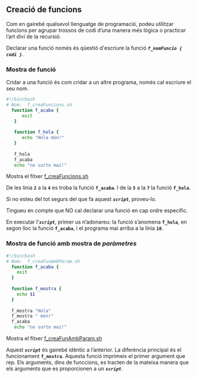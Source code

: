 ## Creació de funcions

Com en gairebé qualsevol llenguatge de programació, podeu utilitzar funcions per agrupar trossos de codi d’una manera més lògica o practicar l’art diví de la recursió.

Declarar una funció només és qüestió d'escriure la funció ***`f_nomFuncio { codi }`***.

### Mostra de funció

Cridar a una funció és com cridar a un altre programa, només cal escriure el seu nom.

```bash
#!/bin/bash
# Nom:  f_creaFuncions.sh
  function f_acaba {
      exit
   }
           
   function f_hola {
      echo "Hola món!"
   }
           
   f_hola
   f_acaba
   echo "no surto mai!"
```

Mostra el fitxer [f_creaFuncions.sh](../scripts/f_creaFuncions.sh)

De les línia **```2```** a la **```4```** es troba la funció **```f_acaba```**. I de la **```5```** a  la **```7```** la funció **```f_hola```**.

Si no esteu del tot segurs del que fa aquest ***```script```***, proveu-lo.

Tingueu en compte que NO cal declarar una funció en cap ordre específic.

En executar l'***```script```***, primer us n’adonareu: la funció s’anomena **```f_hola```**, en segon lloc la funció **```f_acaba```**, i el programa mai arriba a la línia **```10```**.

### Mostra de funció amb mostra de ***paràmetres***

```bash
#!/bin/bash
# Nom:  f_creaFunAmbParam.sh
  function f_acaba {
    exit
  }
           
  function f_mostra {
    echo $1 
  }
           
  f_mostra "Hola"
  f_mostra " món!"
  f_acaba
   echo "no surto mai!"
```
Mostra el fitxer [f_creaFunAmbParam.sh](scripts/f_creaFunAmbParam.sh)

Aquest ***```script```*** és gairebé idèntic a l’anterior. La diferència principal és el funcionament **```f_mostra```**. Aquesta funció imprimeix el primer argument que rep. Els arguments, dins de funccions, es tracten de la mateixa manera que els arguments que es proporcionen a un ***```script```***.
